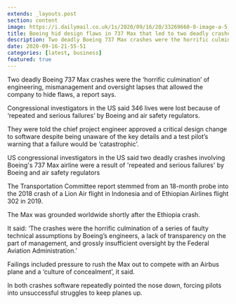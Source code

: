 ```yaml
---
extends: _layouts.post
section: content
image: https://i.dailymail.co.uk/1s/2020/09/16/20/33269660-0-image-a-5_1600285565950.jpg 
title: Boeing hid design flaws in 737 Max that led to two deadly crashes 
description: Two deadly Boeing 737 Max crashes were the horrific culmination of engineering, mismanagement and oversight lapses that allowed the company to hide flaws, a report says. 
date: 2020-09-16-21-55-51 
categories: [latest, business] 
featured: true 
--- 
```

Two deadly Boeing 737 Max crashes were the ‘horrific culmination’ of engineering, mismanagement and oversight lapses that allowed the company to hide flaws, a report says.

Congressional investigators in the US said 346 lives were lost because of ‘repeated and serious failures’ by Boeing and air safety regulators.

They were told the chief project engineer approved a critical design change to software despite being unaware of the key details and a test pilot’s warning that a failure would be ‘catastrophic’.

US congressional investigators in the US said two deadly crashes involving Boeing's 737 Max airline were a result of 'repeated and serious failures' by Boeing and air safety regulators

The Transportation Committee report stemmed from an 18-month probe into the 2018 crash of a Lion Air flight in Indonesia and of Ethiopian Airlines flight 302 in 2019. 

The Max was grounded worldwide shortly after the Ethiopia crash.

It said: ‘The crashes were the horrific culmination of a series of faulty technical assumptions by Boeing’s engineers, a lack of transparency on the part of management, and grossly insufficient oversight by the Federal Aviation Administration.’

Failings included pressure to rush the Max out to compete with an Airbus plane and a ‘culture of concealment’, it said.

In both crashes software repeatedly pointed the nose down, forcing pilots into unsuccessful struggles to keep planes up.

